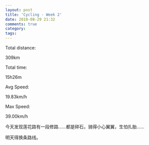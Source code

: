 ```yaml
---
layout: post
title: 'Cycling - Week 2'
date: 2010-08-29 21:32
comments: true
category: 
tags:
---
```

    

Total distance:

309km

  

Total time:

15h26m

  

Avg Speed:

19.83km/h

  

Max Speed:

39.00km/h

  

今天发现莲花路有一段修路……都是碎石，骑得小心翼翼，生怕扎胎……

明天得换条路线。
